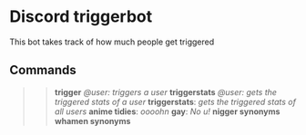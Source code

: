 # Discord triggerbot
This bot takes track of how much people get triggered

## Commands
>> **trigger** *@user: triggers a user*
> **triggerstats** *@user: gets the triggered stats of a user*
> **triggerstats**: *gets the triggered stats of all users*
> **anime tidies**: *oooohn*
> **gay**: *No u!*
> **nigger synonyms**
> **whamen synonyms**